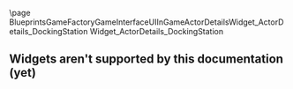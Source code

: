 \page BlueprintsGameFactoryGameInterfaceUIInGameActorDetailsWidget_ActorDetails_DockingStation Widget_ActorDetails_DockingStation
## Widgets aren't supported by this documentation (yet)
